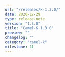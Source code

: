 ```yaml
---
url: "/releases/k-1.3.0/"
date: 2020-12-29
type: release-note
version: "1.3.0"
title: "Camel-K 1.3.0"
preview: ""
changelog: ""
category: "camel-k"
milestone: 11
---
```

